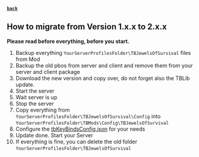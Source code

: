 [**`back`**](./Readme.md)

## How to migrate from Version 1.x.x to 2.x.x

**Please read before everything, before you start.**

1. Backup everything ``YourServerProfilesFolder\TBJewelsOfSurvival`` files from Mod
1. Backup the old pbos from server and client and remove them from your server and client package
1. Download the new version and copy over, do not forget also the TBLib update.
1. Start the server
1. Wait server is up
1. Stop the server
1. Copy everything from `YourServerProfilesFolder\TBJewelsOfSurvival\Config` into `YourServerProfilesFolder\TBMods\Config\TBJewelsOfSurvival`
1. Configure the [tbKeyBindsConfig.json](../GlobalConfigs/Readme.md#tbkeybindsconfigjson) for your needs
1. Update done. Start your Server
1. If everything is fine, you can delete the old folder ``YourServerProfilesFolder\TBJewelsOfSurvival``